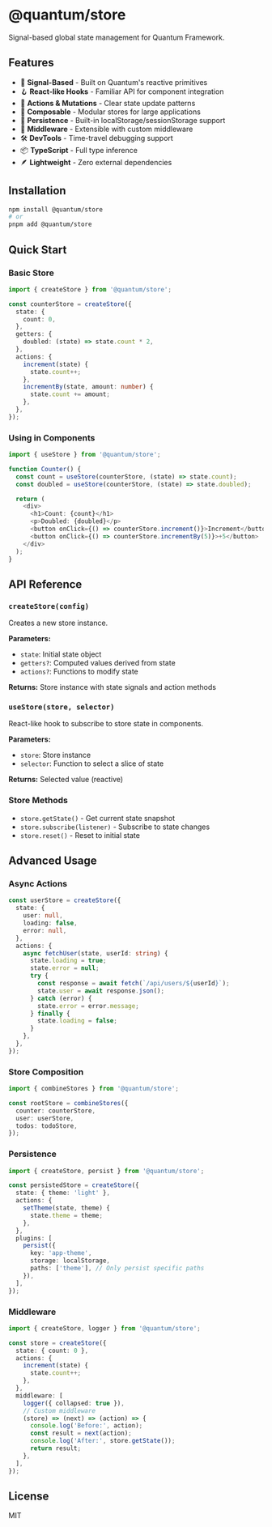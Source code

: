 # @quantum/store

Signal-based global state management for Quantum Framework.

## Features

- 🎯 **Signal-Based** - Built on Quantum's reactive primitives
- 🪝 **React-like Hooks** - Familiar API for component integration
- 🔄 **Actions & Mutations** - Clear state update patterns
- 🧩 **Composable** - Modular stores for large applications
- 💾 **Persistence** - Built-in localStorage/sessionStorage support
- 🔌 **Middleware** - Extensible with custom middleware
- 🛠️ **DevTools** - Time-travel debugging support
- 📦 **TypeScript** - Full type inference
- 🪶 **Lightweight** - Zero external dependencies

## Installation

```bash
npm install @quantum/store
# or
pnpm add @quantum/store
```

## Quick Start

### Basic Store

```typescript
import { createStore } from '@quantum/store';

const counterStore = createStore({
  state: {
    count: 0,
  },
  getters: {
    doubled: (state) => state.count * 2,
  },
  actions: {
    increment(state) {
      state.count++;
    },
    incrementBy(state, amount: number) {
      state.count += amount;
    },
  },
});
```

### Using in Components

```typescript
import { useStore } from '@quantum/store';

function Counter() {
  const count = useStore(counterStore, (state) => state.count);
  const doubled = useStore(counterStore, (state) => state.doubled);

  return (
    <div>
      <h1>Count: {count}</h1>
      <p>Doubled: {doubled}</p>
      <button onClick={() => counterStore.increment()}>Increment</button>
      <button onClick={() => counterStore.incrementBy(5)}>+5</button>
    </div>
  );
}
```

## API Reference

### `createStore(config)`

Creates a new store instance.

**Parameters:**
- `state`: Initial state object
- `getters?`: Computed values derived from state
- `actions?`: Functions to modify state

**Returns:** Store instance with state signals and action methods

### `useStore(store, selector)`

React-like hook to subscribe to store state in components.

**Parameters:**
- `store`: Store instance
- `selector`: Function to select a slice of state

**Returns:** Selected value (reactive)

### Store Methods

- `store.getState()` - Get current state snapshot
- `store.subscribe(listener)` - Subscribe to state changes
- `store.reset()` - Reset to initial state

## Advanced Usage

### Async Actions

```typescript
const userStore = createStore({
  state: {
    user: null,
    loading: false,
    error: null,
  },
  actions: {
    async fetchUser(state, userId: string) {
      state.loading = true;
      state.error = null;
      try {
        const response = await fetch(`/api/users/${userId}`);
        state.user = await response.json();
      } catch (error) {
        state.error = error.message;
      } finally {
        state.loading = false;
      }
    },
  },
});
```

### Store Composition

```typescript
import { combineStores } from '@quantum/store';

const rootStore = combineStores({
  counter: counterStore,
  user: userStore,
  todos: todoStore,
});
```

### Persistence

```typescript
import { createStore, persist } from '@quantum/store';

const persistedStore = createStore({
  state: { theme: 'light' },
  actions: {
    setTheme(state, theme) {
      state.theme = theme;
    },
  },
  plugins: [
    persist({
      key: 'app-theme',
      storage: localStorage,
      paths: ['theme'], // Only persist specific paths
    }),
  ],
});
```

### Middleware

```typescript
import { createStore, logger } from '@quantum/store';

const store = createStore({
  state: { count: 0 },
  actions: {
    increment(state) {
      state.count++;
    },
  },
  middleware: [
    logger({ collapsed: true }),
    // Custom middleware
    (store) => (next) => (action) => {
      console.log('Before:', action);
      const result = next(action);
      console.log('After:', store.getState());
      return result;
    },
  ],
});
```

## License

MIT

